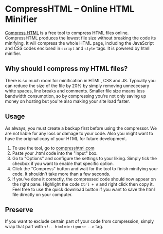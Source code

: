 # CompressHTML – Online HTML Minifier

[Compress HTML](https://compresshtml.com/) is a free tool to compress HTML files online. CompressHTML produces the lowest file size without breaking the code its minifying. It will compress the whole HTML page, including the JavaScript and CSS codes enclosed in `script` and `style` tags. It is powered by html minifier.

## Why should I compress my HTML files?
There is so much room for minification in HTML, CSS and JS. Typically you can reduce the size of the file by 20% by simply removing unneccesary white spaces, line breaks and comments. Smaller file size means less bandwidth consumption, so by compressing you're not only saving up money on hosting but you're also making your site load faster.

## Usage
As always, you must create a backup first before using the compressor. We are not liable for any loss or damage to your code. Also you might want to have the original copy of your HTML for future development.
1. To use the tool, go to [compresshtml.com](https://compresshtml.com/)
2. Paste your .html code into the "Input" box.
3. Go to "Options" and configure the settings to your liking. Simply tick the checbox if you want to enable that specific option.
4. Click the "Compress" button and wait for the tool to finish minifying your code. It shouldn't take more than a few seconds.
5. If you've done it correctly, the compressed code should now appear on the right pane. Highlight the code `Ctrl + A` and right click then copy it. Feel free to use the quick download button if you want to save the html file directly on your computer.

## Preserve
If you want to exclude certain part of your code from compression, simply wrap that part with `<!-- htmlmin:ignore -->` tag.
